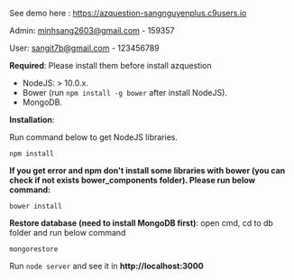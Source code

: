 See demo here : <https://azquestion-sangnguyenplus.c9users.io>

Admin: minhsang2603@gmail.com - 159357

User: sangit7b@gmail.com - 123456789

**Required**: Please install them before install azquestion
- NodeJS: > 10.0.x.
- Bower (run `npm install -g bower` after install NodeJS).
- MongoDB.

**Installation**:

Run command below to get NodeJS libraries.

```
npm install
```

**If you get error and npm don't install some libraries with bower (you can check if not exists bower_components folder). Please run below command:**

```
bower install
```

**Restore database (need to install MongoDB first)**: open cmd, cd to db folder and run below command
```
mongorestore
```

Run `node server` and see it in **http://localhost:3000**
